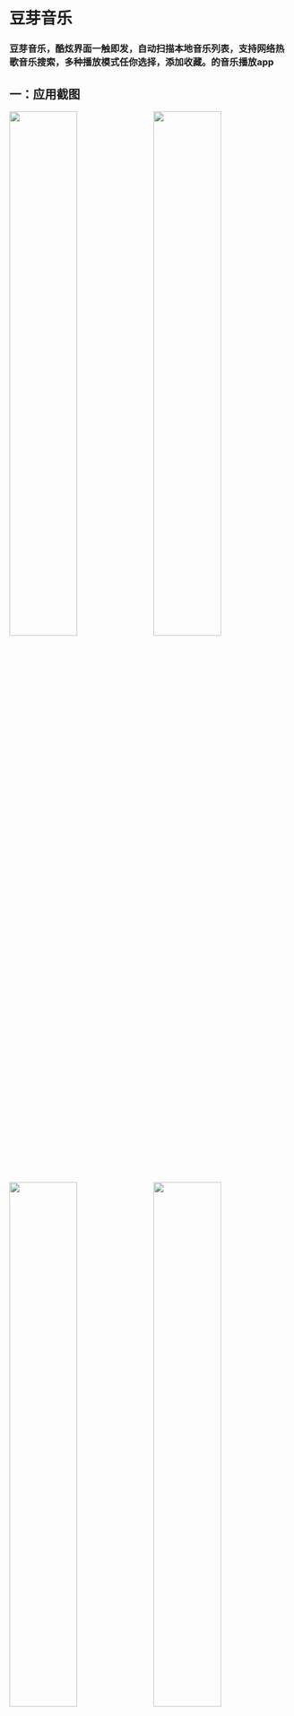 # 豆芽音乐
### 豆芽音乐，酷炫界面一触即发，自动扫描本地音乐列表，支持网络热歌音乐搜索，多种播放模式任你选择，添加收藏。的音乐播放app
## 一：应用截图
<a href="screenshot/aa.png"><img src="screenshot/aa.png" width="49%"/></a><img width="2%"/><a href="screenshot/b.png"><img src="screenshot/b.png" width="49%"/></a>
<a href="screenshot/c.png"><img src="screenshot/c.png" width="49%"/></a><img width="2%"/><a href="screenshot/d.png"><img src="screenshot/d.png" width="49%"/></a>
## 二：所用组件：
 - 项目UI界面采用Activity+Fragment的模式，实现了沉浸式的设计(完全透明式状态栏)
 - 页卡滑动：PagerSlidingTabStrip
 - 网络请求： okhttp
 - 网页数据解析: jsoup
